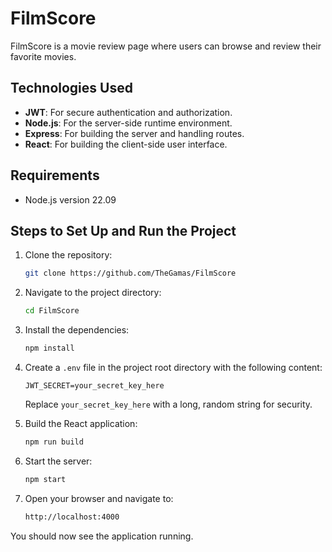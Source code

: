 # FilmScore

FilmScore is a movie review page where users can browse and review their favorite movies.

## Technologies Used

- **JWT**: For secure authentication and authorization.
- **Node.js**: For the server-side runtime environment.
- **Express**: For building the server and handling routes.
- **React**: For building the client-side user interface.

## Requirements

- Node.js version 22.09

## Steps to Set Up and Run the Project

1. Clone the repository:

    ```sh
    git clone https://github.com/TheGamas/FilmScore
    ```

2. Navigate to the project directory:

    ```sh
    cd FilmScore
    ```

3. Install the dependencies:

    ```sh
    npm install
    ```

4. Create a `.env` file in the project root directory with the following content:

    ```properties
    JWT_SECRET=your_secret_key_here
    ```

    Replace `your_secret_key_here` with a long, random string for security.

5. Build the React application:

    ```sh
    npm run build
    ```

6. Start the server:

    ```sh
    npm start
    ```

7. Open your browser and navigate to:

    ```sh
    http://localhost:4000
    ```

You should now see the application running.
